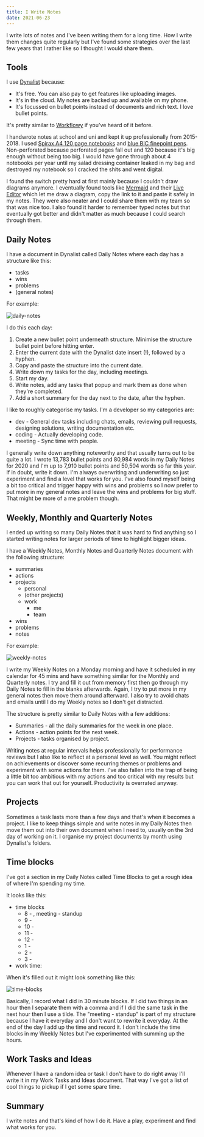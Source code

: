 ```yaml
---
title: I Write Notes
date: 2021-06-23
---
```


I write lots of notes and I've been writing them for a long time. How I write them changes quite regularly but I've found some strategies over the last few years that I rather like so I thought I would share them.

## Tools

I use [Dynalist](https://dynalist.io/) because:

- It's free. You can also pay to get features like uploading images.
- It's in the cloud. My notes are backed up and available on my phone.
- It's focussed on bullet points instead of documents and rich text. I love bullet points.

It's pretty similar to [Workflowy](https://workflowy.com/) if you've heard of it before.

I handwrote notes at school and uni and kept it up professionally from 2015-2018. I used [Spirax A4 120 page notebooks](https://www.officeworks.com.au/shop/officeworks/p/spirax-a4-no-810-recycled-notebook-120-page-es56800) and [blue BIC finepoint pens](https://www.officeworks.com.au/shop/officeworks/p/bic-cristal-fine-point-ballpoint-pens-blue-12-pack-bi1411be). Non-perforated because perforated pages fall out and 120 because it's big enough without being too big. I would have gone through about 4 notebooks per year until my salad dressing container leaked in my bag and destroyed my notebook so I cracked the shits and went digital.

I found the switch pretty hard at first mainly because I couldn't draw diagrams anymore. I eventually found tools like [Mermaid](https://mermaid-js.github.io/) and their [Live Editor](https://mermaid-js.github.io/mermaid-live-editor/) which let me draw a diagram, copy the link to it and paste it safely in my notes. They were also neater and I could share them with my team so that was nice too. I also found it harder to remember typed notes but that eventually got better and didn't matter as much because I could search through them.

## Daily Notes

I have a document in Dynalist called Daily Notes where each day has a structure like this:

- tasks
- wins
- problems
- (general notes)

For example:

![daily-notes](../assets/i-write-notes/daily-notes.png)

I do this each day:

1. Create a new bullet point underneath structure. Minimise the structure bullet point before hitting enter.
2. Enter the current date with the Dynalist date insert (!), followed by a hyphen.
3. Copy and paste the structure into the current date.
4. Write down my tasks for the day, including meetings.
5. Start my day.
6. Write notes, add any tasks that popup and mark them as done when they're completed.
7. Add a short summary for the day next to the date, after the hyphen.

I like to roughly categorise my tasks. I'm a developer so my categories are:

- dev - General dev tasks including chats, emails, reviewing pull requests, designing solutions, writing documentation etc.
- coding - Actually developing code.
- meeting - Sync time with people.

I generally write down anything noteworthy and that usually turns out to be quite a lot. I wrote 13,783 bullet points and 80,984 words in my Daily Notes for 2020 and I'm up to 7,910 bullet points and 50,504 words so far this year. If in doubt, write it down. I'm always overwriting and underwriting so just experiment and find a level that works for you. I've also found myself being a bit too critical and trigger happy with wins and problems so I now prefer to put more in my general notes and leave the wins and problems for big stuff. That might be more of a me problem though.

## Weekly, Monthly and Quarterly Notes

I ended up writing so many Daily Notes that it was hard to find anything so I started writing notes for larger periods of time to highlight bigger ideas.

I have a Weekly Notes, Monthly Notes and Quarterly Notes document with the following structure:

- summaries
- actions
- projects
  - personal
  - (other projects)
  - work
    - me
    - team
- wins
- problems
- notes

For example:

![weekly-notes](../assets/i-write-notes/weekly-notes.png)

I write my Weekly Notes on a Monday morning and have it scheduled in my calendar for 45 mins and have something similar for the Monthly and Quarterly notes. I try and fill it out from memory first then go through my Daily Notes to fill in the blanks afterwards. Again, I try to put more in my general notes then move them around afterward. I also try to avoid chats and emails until I do my Weekly notes so I don't get distracted.

The structure is pretty similar to Daily Notes with a few additions:

- Summaries - all the daily summaries for the week in one place.
- Actions - action points for the next week.
- Projects - tasks organised by project.

Writing notes at regular intervals helps professionally for performance reviews but I also like to reflect at a personal level as well. You might reflect on achievements or discover some recurring themes or problems and experiment with some actions for them. I've also fallen into the trap of being a little bit too ambitious with my actions and too critical with my results but you can work that out for yourself. Productivity is overrated anyway.

## Projects

Sometimes a task lasts more than a few days and that's when it becomes a project. I like to keep things simple and write notes in my Daily Notes then move them out into their own document when I need to, usually on the 3rd day of working on it. I organise my project documents by month using Dynalist's folders.

## Time blocks

I've got a section in my Daily Notes called Time Blocks to get a rough idea of where I'm spending my time.

It looks like this:

- time blocks
  - 8 - , meeting - standup
  - 9 -
  - 10 -
  - 11 -
  - 12 -
  - 1 -
  - 2 -
  - 3 -
- work time:

When it's filled out it might look something like this:

![time-blocks](../assets/i-write-notes/time-blocks.png)

Basically, I record what I did in 30 minute blocks. If I did two things in an hour then I separate them with a comma and if I did the same task in the next hour then I use a tilde. The "meeting - standup" is part of my structure because I have it everyday and I don't want to rewrite it everyday. At the end of the day I add up the time and record it. I don't include the time blocks in my Weekly Notes but I've experimented with summing up the hours.

## Work Tasks and Ideas

Whenever I have a random idea or task I don't have to do right away I'll write it in my Work Tasks and Ideas document. That way I've got a list of cool things to pickup if I get some spare time.

## Summary

I write notes and that's kind of how I do it. Have a play, experiment and find what works for you.
